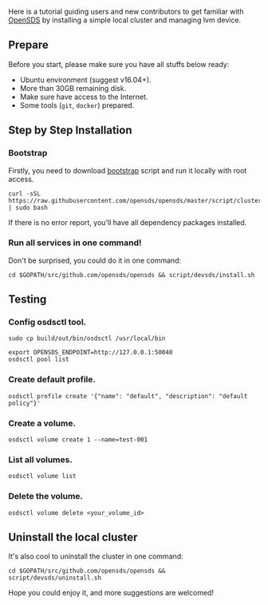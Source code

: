 Here is a tutorial guiding users and new contributors to get familiar with [OpenSDS](https://github.com/opensds/opensds) by installing a simple local cluster and managing lvm device.

## Prepare
Before you start, please make sure you have all stuffs below ready:
- Ubuntu environment (suggest v16.04+).
- More than 30GB remaining disk.
- Make sure have access to the Internet.
- Some tools (```git```, ```docker```) prepared.

## Step by Step Installation
### Bootstrap
Firstly, you need to download [bootstrap](https://github.com/opensds/opensds/blob/development/script/cluster/bootstrap.sh) script and run it locally with root access.
```shell
curl -sSL https://raw.githubusercontent.com/opensds/opensds/master/script/cluster/bootstrap.sh | sudo bash
```
If there is no error report, you'll have all dependency packages installed.

### Run all services in one command!
Don't be surprised, you could do it in one command:
```
cd $GOPATH/src/github.com/opensds/opensds && script/devsds/install.sh
```

## Testing
### Config osdsctl tool.
```
sudo cp build/out/bin/osdsctl /usr/local/bin

export OPENSDS_ENDPOINT=http://127.0.0.1:50040
osdsctl pool list
```

### Create default profile.
```
osdsctl profile create '{"name": "default", "description": "default policy"}'
```

### Create a volume.
```
osdsctl volume create 1 --name=test-001
```

### List all volumes.
```
osdsctl volume list
```

### Delete the volume.
```
osdsctl volume delete <your_volume_id>
```

## Uninstall the local cluster
It's also cool to uninstall the cluster in one command:
```
cd $GOPATH/src/github.com/opensds/opensds && script/devsds/uninstall.sh
```

Hope you could enjoy it, and more suggestions are welcomed!
